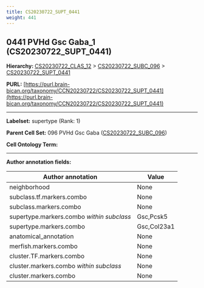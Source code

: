 ```yaml
---
title: CS20230722_SUPT_0441
weight: 441
---
```

## 0441 PVHd Gsc Gaba_1 (CS20230722_SUPT_0441)
<b>Hierarchy: </b>
[CS20230722_CLAS_12](../CS20230722_CLAS_12) >
[CS20230722_SUBC_096](../CS20230722_SUBC_096) >
[CS20230722_SUPT_0441](../CS20230722_SUPT_0441)

**PURL:** [https://purl.brain-bican.org/taxonomy/CCN20230722/CS20230722_SUPT_0441](https://purl.brain-bican.org/taxonomy/CCN20230722/CS20230722_SUPT_0441)

---


**Labelset:** supertype (Rank: 1)

**Parent Cell Set:** 096 PVHd Gsc Gaba ([CS20230722_SUBC_096](../CS20230722_SUBC_096))



**Cell Ontology Term:** 

[MARKER GENES.]: #


---

[TRANSFERRED ANNOTATIONS.]: #


[AUTHOR ANNOTATION FIELDS.]: #


**Author annotation fields:**

| Author annotation | Value |
|-------------------|-------|
|neighborhood|None|
|subclass.tf.markers.combo|None|
|subclass.markers.combo|None|
|supertype.markers.combo _within subclass_|Gsc,Pcsk5|
|supertype.markers.combo|Gsc,Col23a1|
|anatomical_annotation|None|
|merfish.markers.combo|None|
|cluster.TF.markers.combo|None|
|cluster.markers.combo _within subclass_|None|
|cluster.markers.combo|None|
